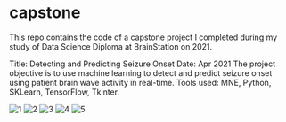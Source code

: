 # capstone
This repo contains the code of a capstone project I completed during my study of Data Science Diploma at BrainStation on 2021.

Title: Detecting and Predicting Seizure Onset
Date: Apr 2021
The project objective is to use machine learning to detect and predict seizure onset using patient brain wave activity in real-time.
Tools used: MNE, Python, SKLearn, TensorFlow, Tkinter.


![1](https://user-images.githubusercontent.com/26442702/136996844-72664b41-e022-41e1-b49e-e630dfc88506.jpg)
![2](https://user-images.githubusercontent.com/26442702/136996860-865c8aab-5b43-4172-ae76-c4e30faa43d0.jpg)
![3](https://user-images.githubusercontent.com/26442702/136996867-547da1b9-d3dc-42dc-8db3-ecb96ac92279.jpg)
![4](https://user-images.githubusercontent.com/26442702/136996870-d368c82d-fbc4-4755-9eb0-45ea00f261f3.jpg)
![5](https://user-images.githubusercontent.com/26442702/136996874-eaac6511-0b4c-4162-bd6b-eb6b6dcfc2bf.jpg)

